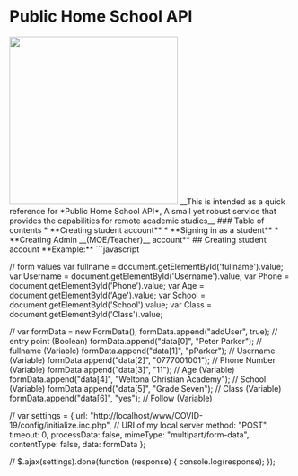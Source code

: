 <!--  -->
# Public Home School API
<!-- -->
<img src="https://static.toiimg.com/thumb/msid-74688799,imgsize-140514,width-400,resizemode-4/74688799.jpg" width="300" height="300">
<!--  -->
__This is intended as a quick reference for *Public Home School API*, A small yet robust service that provides the capabilities for remote academic studies__
<!--  -->
### Table of contents
* **Creating student account**
* **Signing in as a student**
* **Creating Admin __(MOE/Teacher)__ account**
<!--  -->
## Creating student account
**Example:**
```javascript

// form values
var  fullname = document.getElementById('fullname').value;
var  Username = document.getElementById('Username').value;
var  Phone    = document.getElementById('Phone').value;
var  Age      = document.getElementById('Age').value;
var  School   = document.getElementById('School').value;
var  Class    = document.getElementById('Class').value;

// 
var formData = new FormData();
formData.append("addUser", true);                          // entry point (Boolean)
formData.append("data[0]", "Peter Parker");                // fullname (Variable)
formData.append("data[1]", "pParker");                     // Username (Variable)
formData.append("data[2]", "0777001001");                  // Phone Number (Variable)
formData.append("data[3]", "11");                          // Age (Variable)
formData.append("data[4]", "Weltona Christian Academy");   // School (Variable)
formData.append("data[5]", "Grade Seven");                 // Class (Variable)
formData.append("data[6]", "yes");                         // Follow (Variable)

// 
var settings = {
  url: "http://localhost/www/COVID-19/config/initialize.inc.php", // URI of my local server
  method: "POST",
  timeout: 0,
  processData: false,
  mimeType: "multipart/form-data",
  contentType: false,
  data: formData
};

// 
$.ajax(settings).done(function (response) {
  console.log(response);
});
```




